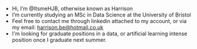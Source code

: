 - Hi, I’m @ItsmeHJB, otherwise known as Harrison
- I’m currently studying an MSc in Data Science at the University of Bristol
- Feel free to contact me through linkedin attached to my account, or via my email: harrison.be@hotmail.co.uk
- I'm looking for graduate positions in a data, or artificial learning intense position once I graduate next summer.
